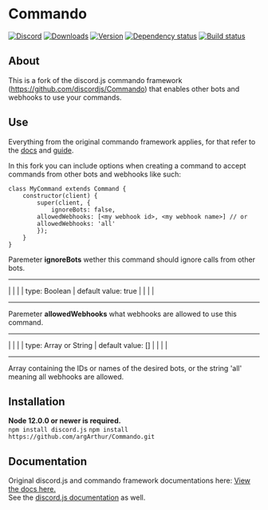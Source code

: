# Commando
[![Discord](https://discordapp.com/api/guilds/222078108977594368/embed.png)](https://discord.gg/bRCvFy9)
[![Downloads](https://img.shields.io/npm/dt/discord.js-commando.svg)](https://www.npmjs.com/package/discord.js-commando)
[![Version](https://img.shields.io/npm/v/discord.js-commando.svg)](https://www.npmjs.com/package/discord.js-commando)
[![Dependency status](https://david-dm.org/discordjs/Commando.svg)](https://david-dm.org/discordjs/Commando)
[![Build status](https://github.com/discordjs/Commando/workflows/Testing/badge.svg)](https://github.com/discordjs/Commando/actions?query=workflow%3ATesting)

## About
This is a fork of the discord.js commando framework (https://github.com/discordjs/Commando) that enables other bots and webhooks to use your commands.

## Use
Everything from the original commando framework applies, for that refer to the [docs](https://discord.js.org/#/docs/commando) and [guide](https://discordjs.guide/commando/).

In this fork you can include options when creating a command to accept commands from other bots and webhooks like such:
```
class MyCommand extends Command {
    constructor(client) {
        super(client, {
            ignoreBots: false,
	    allowedWebhooks: [<my webhook id>, <my webhook name>] // or
	    allowedWebhooks: 'all'
        });
    }
}
```
Paremeter **ignoreBots**
wether this command should ignore calls from other bots.
_____________________________________________
|                  |                        |
|  type: Boolean   |   default value: true  |
|                  |                        |
_____________________________________________

Paremeter **allowedWebhooks**
what webhooks are allowed to use this command.
______________________________________________________
|                          |                         |
|  type: Array or String   |	default value: []    |
|                          |                         |
______________________________________________________
			  
Array containing the IDs or names of the desired bots, or the string 'all' meaning all webhooks are allowed.

## Installation
**Node 12.0.0 or newer is required.**  
`npm install discord.js`
`npm install https://github.com/argArthur/Commando.git`

## Documentation
Original discord.js and commando framework documentations here:
[View the docs here.](https://discord.js.org/#/docs/commando)  
See the [discord.js documentation](https://discord.js.org/#/docs) as well.
